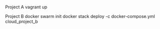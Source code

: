 Project A
vagrant up
 
Project B
docker swarm init
docker stack deploy -c docker-compose.yml cloud_project_b
